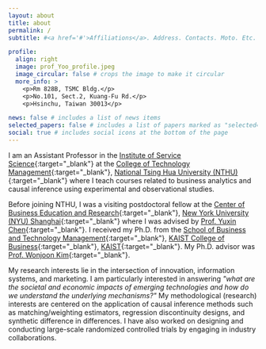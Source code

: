 ```yaml
---
layout: about
title: about
permalink: /
subtitle: #<a href='#'>Affiliations</a>. Address. Contacts. Moto. Etc.

profile:
  align: right
  image: prof_Yoo_profile.jpeg
  image_circular: false # crops the image to make it circular
  more_info: >
    <p>Rm 828B, TSMC Bldg.</p>
    <p>No.101, Sect.2, Kuang-Fu Rd.</p>
    <p>Hsinchu, Taiwan 30013</p>

news: false # includes a list of news items
selected_papers: false # includes a list of papers marked as "selected={true}"
social: true # includes social icons at the bottom of the page
---
```


I am an Assistant Professor in the [Institute of Service Science](https://www.iss.nthu.edu.tw/){:target="_blank"} at the [College of Technology Management](http://www.ctm.nthu.edu.tw/){:target="_blank"}, [National Tsing Hua University (NTHU)](https://nthu-en.site.nthu.edu.tw/){:target="_blank"} where I teach courses related to business analytics and causal inference using experimental and observational studies.

Before joining NTHU, I was a visiting postdoctoral fellow at the [Center of Business Education and Research](https://cber.shanghai.nyu.edu/){:target="_blank"}, [New York University (NYU) Shanghai](https://shanghai.nyu.edu/){:target="_blank"} where I was advised by [Prof. Yuxin Chen](https://shanghai.nyu.edu/academics/faculty/directory/yuxin-chen){:target="_blank"}. I received my Ph.D. from the [School of Business and Technology Management](https://btm.kaist.ac.kr/en/){:target="_blank"}, [KAIST College of Business](https://www.business.kaist.edu/){:target="_blank"}, [KAIST](https://www.kaist.ac.kr/en/){:target="_blank"}. My Ph.D. advisor was [Prof. Wonjoon Kim](https://wjkim.kaist.ac.kr/){:target="_blank"}.

My research interests lie in the intersection of innovation, information systems, and marketing. I am particularly interested in answering _"what are the societal and economic impacts of emerging technologies and how do we understand the underlying mechanisms?"_ My methodological (research) interests are centered on the application of causal inference methods such as matching/weighting estimators, regression discontinuity designs, and synthetic difference in differences. I have also worked on designing and conducting large-scale randomized controlled trials by engaging in industry collaborations.
